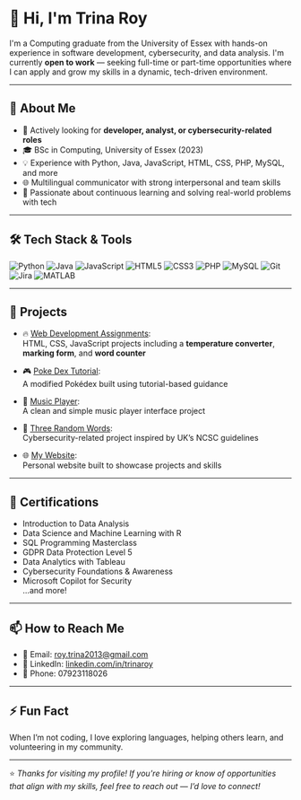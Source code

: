 # 👋 Hi, I'm Trina Roy

I'm a Computing graduate from the University of Essex with hands-on experience in software development, cybersecurity, and data analysis. I'm currently **open to work** — seeking full-time or part-time opportunities where I can apply and grow my skills in a dynamic, tech-driven environment.

---

## 🌟 About Me

- 💼 Actively looking for **developer, analyst, or cybersecurity-related roles**
- 🎓 BSc in Computing, University of Essex (2023)
- 💡 Experience with Python, Java, JavaScript, HTML, CSS, PHP, MySQL, and more
- 🌐 Multilingual communicator with strong interpersonal and team skills
- 🧠 Passionate about continuous learning and solving real-world problems with tech

---

## 🛠️ Tech Stack & Tools

![Python](https://img.shields.io/badge/-Python-333?logo=python&logoColor=white&style=flat-square)
![Java](https://img.shields.io/badge/-Java-333?logo=java&logoColor=white&style=flat-square)
![JavaScript](https://img.shields.io/badge/-JavaScript-333?logo=javascript&logoColor=yellow&style=flat-square)
![HTML5](https://img.shields.io/badge/-HTML5-333?logo=html5&style=flat-square)
![CSS3](https://img.shields.io/badge/-CSS3-333?logo=css3&style=flat-square)
![PHP](https://img.shields.io/badge/-PHP-333?logo=php&style=flat-square)
![MySQL](https://img.shields.io/badge/-MySQL-333?logo=mysql&style=flat-square)
![Git](https://img.shields.io/badge/-Git-333?logo=git&style=flat-square)
![Jira](https://img.shields.io/badge/-Jira-333?logo=jira&style=flat-square)
![MATLAB](https://img.shields.io/badge/-MATLAB-333?logo=mathworks&style=flat-square)

---

## 🧩 Projects

- 🔥 [Web Development Assignments](https://github.com/RoyTrina/CE212---Web-Development-GitHub-copy-):  
  HTML, CSS, JavaScript projects including a **temperature converter**, **marking form**, and **word counter**

- 🎮 [Poke Dex Tutorial](https://gitlab.com/code2585017/pokedexbytrinaroy-tutorialbyjustinkim):  
  A modified Pokédex built using tutorial-based guidance

- 🎵 [Music Player](https://gitlab.com/RoyTrina/music_player_by_travesty_media):  
  A clean and simple music player interface project

- 🔐 [Three Random Words](https://gitlab.com/code2585017/year-3-in-computer-science/Three_Random_Words):  
  Cybersecurity-related project inspired by UK’s NCSC guidelines

- 🌐 [My Website](https://gitlab.com/RoyTrina/my-website):  
  Personal website built to showcase projects and skills

---

## 📜 Certifications

- Introduction to Data Analysis  
- Data Science and Machine Learning with R  
- SQL Programming Masterclass  
- GDPR Data Protection Level 5  
- Data Analytics with Tableau  
- Cybersecurity Foundations & Awareness  
- Microsoft Copilot for Security  
…and more!

---

## 📫 How to Reach Me

- 📧 Email: [roy.trina2013@gmail.com](mailto:roy.trina2013@gmail.com)  
- 💼 LinkedIn: [linkedin.com/in/trinaroy](https://www.linkedin.com/in/trinaroy/)  
- 📱 Phone: 07923118026

---

## ⚡ Fun Fact

When I’m not coding, I love exploring languages, helping others learn, and volunteering in my community.

---

⭐️ *Thanks for visiting my profile! If you're hiring or know of opportunities that align with my skills, feel free to reach out — I’d love to connect!*
